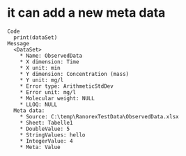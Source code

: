 # it can add a new meta data

    Code
      print(dataSet)
    Message
      <DataSet>
        * Name: ObservedData
        * X dimension: Time
        * X unit: min
        * Y dimension: Concentration (mass)
        * Y unit: mg/l
        * Error type: ArithmeticStdDev
        * Error unit: mg/l
        * Molecular weight: NULL
        * LLOQ: NULL
      Meta data:
        * Source: C:\temp\RanorexTestData\ObservedData.xlsx
        * Sheet: Tabelle1
        * DoubleValue: 5
        * StringValues: hello
        * IntegerValue: 4
        * Meta: Value

